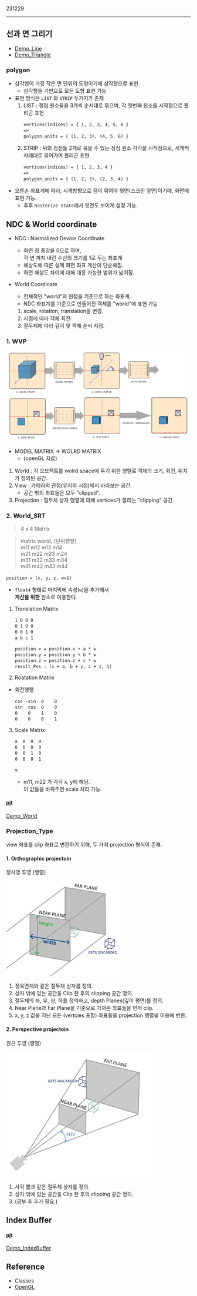 231229
<hr/>

## 선과 면 그리기
- [Demo_Line](https://github.com/VaVamVa/DX3D/blob/main/lesson/DirectX11_3D_19/Game/Demo/Local/01_VertexLine.h)
- [Demo_Triangle](https://github.com/VaVamVa/DX3D/blob/main/lesson/DirectX11_3D_19/Game/Demo/Local/02_TriangleList.h)

### polygon
- 삼각형이 가장 작은 면 단위의 도형이기에 삼각형으로 표현.
    - 삼각형을 기반으로 모든 도형 표현 가능
- 표현 방식은 `LIST` 와 `STRIP` 두가지가 존재
    1. LIST : 정점 원소들을 3개씩 순서대로 묶으며, 각 첫번째 원소를 시작점으로 폴리곤 표현
        ```
        vertices(indices) = { 1, 2, 3, 4, 5, 6 }
        =>
        polygon_units = { (1, 2, 3), (4, 5, 6) }
        ```
    2. STRIP : 뒤의 정점들 2개로 묶을 수 있는 정점 원소 각각을 시작점으로, 세개씩 차례대로 묶어가며 폴리곤 표현
        ```
        vertices(indices) = { 1, 2, 3, 4 }
        =>
        polygon_units = { (1, 2, 3), (2, 3, 4) }
        ```
- 오른손 좌표계에 따라, 시계방향으로 점이 묶여야 윗면(스크린 앞면)이기에, 화면에 표현 가능.
    - 추후 `Rasterize State`에서 뒷면도 보이게 설정 가능.


## NDC & World coordinate
- NDC : Normalized Device Coordinate
    - 화면 정 중앙을 0으로 하며,<br>각 변 까지 내린 수선의 크기를 1로 두는 좌표계
    - 해상도에 따른 실제 화면 좌표 계산이 단순해짐.
    - 화면 해상도 차이에 대해 대응 가능한 범위가 넓어짐.

- World Coordinate
    - 전체적인 "world"의 원점을 기준으로 하는 좌표계.
    - NDC 좌표계를 기준으로 만들어진 객체를 "world"에 표현 가능
    1. scale, rotation, translation을 변경.
    2. 시점에 따라 객체 회전.
    3. 절두체에 따라 깊이 및 객체 순서 지정.


### 1. WVP
![coordinate_systems](./docu_images/coordinate_systems.png)
- MODEL MATRIX -> WOLRD MATRIX
    - (openGL 자료)

1. World : 각 오브젝트를 wolrd space에 두기 위한 행렬로 객체의 크기, 회전, 위치가 정의된 공간.
2. View : 카메라의 관점(유저의 시점)에서 바라보는 공간.
    - 공간 밖의 좌표들은 모두 "clipped".
3. Projection : 절두체 상자 행렬에 의해 vertices가 잘리는 "clipping" 공간.


### 2. World_SRT

> 4 x 4 Matrix

>matrix world; (단위행렬)<br>
m11 m12 m13 m14<br>
m21 m22 m23 m24<br>
m31 m32 m33 m34<br>
m41 m42 m43 m44


`position = (x, y, z, w=1)`
- `float4` 형태로 마지막에 속성(`w`)을 추가해서<br>
<b>계산을 위한</b> 원소로 이용한다.

1. Translation Matrix

    ```
    1 0 0 0
    0 1 0 0
    0 0 1 0
    a b c 1
    ```

    ```
    position.x = position.x + a * w
    position.y = position.y + b * w
    position.z = position.z + c * w
    result_Pos : (x + a, b + y, c + z, 1)
    ```

2. Roatation Matrix
- 회전행렬
    ```
    cos -sin  0    0
    sin  cos  0    0
    0    0    1    0
    0    0    0    1
    ```

3. Scale Matrix
    ```
    a  0  0  0
    0  b  0  0
    0  0  1  0
    0  0  0  1
    ```
    ```
    m
    ```
    - m11, m22 가 각각 x, y에 해당.<br>이 값들을 바꿔주면 scale 처리 가능.

#### pjt

[Demo_World](https://github.com/VaVamVa/DX3D/blob/main/lesson/DirectX11_3D_19/Game/Demo/World/01_WolrdDemo.h)

### Projection_Type

view 좌표를 clip 좌표로 변환하기 위해, 두 가지 projection 형식이 존재.

#### 1. Orthographic projectoin

정사영 투영 (행렬)

![orthographic_frustum](./docu_images/orthographic_frustum.png)

1. 정육면체와 같은 절두체 상자를 정의.
2. 상자 밖에 있는 공간을 Clip 한 후의 clipping 공간 정의.
3. 절두체의 좌, 우, 상, 하를 정의하고, depth Planes(깊이 평면)를 정의.
4. Near Plane과 Far Plane을 기준으로 가까운 좌표들을 먼저 clip.
5. x, y, z 값을 지닌 모든 (vertcies 포함) 좌표들을 projection 행렬을 이용해 변환.


#### 2. Perspective projectoin

원근 투영 (행렬)

![perspective_frustum](./docu_images/perspective_frustum.png)

1. 사각 뿔과 같은 절두체 상자를 정의.
2. 상자 밖에 있는 공간을 Clip 한 후의 clipping 공간 정의.
3. (공부 후 추가 필요.)


## Index Buffer


#### pjt

[Demo_IndexBuffer](https://github.com/VaVamVa/DX3D/blob/main/lesson/DirectX11_3D_19/Game/Demo/World/02_IndexBufferDemo.h)

## Reference
- Classes
- [OpenGL](https://heinleinsgame.tistory.com/11)
